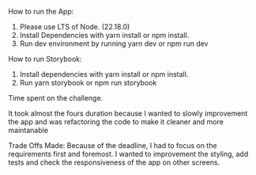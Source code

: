 How to run the App:

1. Please use LTS of Node. (22.18.0)
2. Install Dependencies with yarn install or npm install.
3. Run dev environment by running yarn dev or npm run dev

How to run Storybook:

1. Install dependencies with yarn install or npm install.
2. Run yarn storybook or npm run storybook

Time spent on the challenge.

It took almost the fours duration because I wanted to slowly improvement the app and was refactoring the code to make it cleaner and more maintanable

Trade Offs Made:
Because of the deadline, I had to focus on the requirements first and foremost. I wanted to improvement the styling, add tests and check the responsiveness of the app on other screens.
